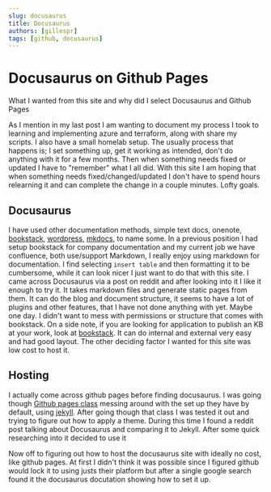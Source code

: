 ```yaml
---
slug: docusaurus
title: Docusaurus
authors: [gillespr]
tags: [github, docusaurus]
---
```


# Docusaurus on Github Pages

What I wanted from this site and why did I select Docusaurus and Github Pages

<!-- truncate -->

As I mention in my last post I am wanting to document my process I took to learning and implementing azure and terraform, along with share my scripts. I also have a small homelab setup. The usually process that happens is; I set something up, get it working as intended, don't do anything with it for a few months. Then when something needs fixed or updated I have to "remember" what I all did. With this site I am hoping that when something needs fixed/changed/updated I don't have to spend hours relearning it and can complete the change in a couple minutes. Lofty goals. 

## Docusaurus

I have used other documentation methods, simple text docs, onenote, [bookstack](https://www.bookstackapp.com/), [wordpress](https://wordpress.com), [mkdocs](https://mkdocs.org), to name some. In a previous position I had setup bookstack for company documentation and my current job we have confluence, both use/support Markdown, I really enjoy using markdown for documentation. I find selecting `insert table` and then formatting it  to be cumbersome, while it can look nicer I just want to do that with this site. I came across Docusaurus via a post on reddit and after looking into it I like it enough to try it. It takes markdown files and generate static pages from them. It can do the blog and document structure, it seems to have a lot of plugins and other features, that I have not done anything with yet. Maybe one day. I didn't want to mess with permissions or structure that comes with bookstack. On a side note, if you are looking for application to publish an KB at your work, look at [bookstack](https://bookstackapp.com). It can do internal and external very easy and had good layout. The other deciding factor I wanted for this site was low cost to host it. 

## Hosting
I actually come across github pages before finding docusaurus. I was going though [Github pages class](https://github.com/skills/github-pages) messing around with the set up they have by default, using [jekyll](https://jekyllrb.com/). After going though that class I was tested it out and trying to figure out how to apply a theme. During this time I found a reddit post talking about Docusaurus and comparing it to Jekyll. After some quick researching into it decided to use it 

Now off to figuring out how to host the docusaurus site with ideally no cost, like github pages. At first I didn't think it was possible since I figured github would lock it to using justs their platform but after a single google search found it the docusaurus docutation showing how to set it up. 